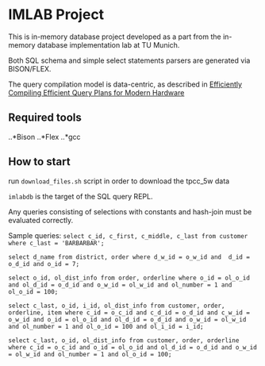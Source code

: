 # IMLAB Project

This is in-memory database project developed as a part from the in-memory database implementation lab at TU Munich.

Both SQL schema and simple select statements parsers are generated via BISON/FLEX.

The query compilation model is data-centric, as described in [Efficiently Compiling Efficient Query Plans for Modern Hardware](http://www.vldb.org/pvldb/vol4/p539-neumann.pdf)

## Required tools
..*Bison
..*Flex
..*gcc

## How to start

run `download_files.sh` script in order to download the tpcc_5w data

`imlabdb` is the target of the SQL query REPL.

Any queries consisting of selections with constants and hash-join must be evaluated correctly.

Sample queries:
`select c_id, c_first, c_middle, c_last from customer where c_last = 'BARBARBAR';`

`select d_name from district, order where d_w_id = o_w_id and  d_id = o_d_id and o_id = 7;`

`select o_id, ol_dist_info from order, orderline where o_id = ol_o_id and ol_d_id = o_d_id and o_w_id = ol_w_id and ol_number = 1 and ol_o_id = 100;`

`select c_last, o_id, i_id, ol_dist_info from customer, order, orderline, item where c_id = o_c_id and c_d_id = o_d_id and c_w_id = o_w_id and o_id = ol_o_id and ol_d_id = o_d_id and o_w_id = ol_w_id and ol_number = 1 and ol_o_id = 100 and ol_i_id = i_id;`

`select c_last, o_id, ol_dist_info from customer, order, orderline where c_id = o_c_id and o_id = ol_o_id and ol_d_id = o_d_id and o_w_id = ol_w_id and ol_number = 1 and ol_o_id = 100;`
